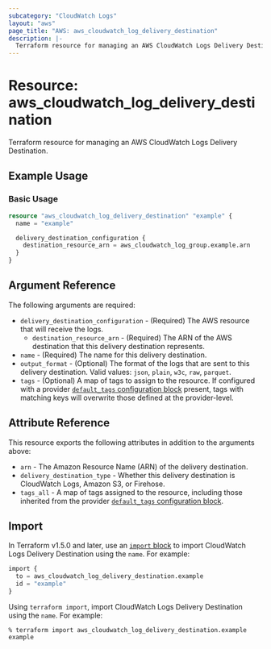 ```yaml
---
subcategory: "CloudWatch Logs"
layout: "aws"
page_title: "AWS: aws_cloudwatch_log_delivery_destination"
description: |-
  Terraform resource for managing an AWS CloudWatch Logs Delivery Destination.
---
```


# Resource: aws_cloudwatch_log_delivery_destination

Terraform resource for managing an AWS CloudWatch Logs Delivery Destination.

## Example Usage

### Basic Usage

```terraform
resource "aws_cloudwatch_log_delivery_destination" "example" {
  name = "example"

  delivery_destination_configuration {
    destination_resource_arn = aws_cloudwatch_log_group.example.arn
  }
}
```

## Argument Reference

The following arguments are required:

* `delivery_destination_configuration` - (Required) The AWS resource that will receive the logs.
    * `destination_resource_arn` - (Required) The ARN of the AWS destination that this delivery destination represents.
* `name` - (Required) The name for this delivery destination.
* `output_format` - (Optional) The format of the logs that are sent to this delivery destination. Valid values: `json`, `plain`, `w3c`, `raw`, `parquet`.
* `tags` - (Optional) A map of tags to assign to the resource. If configured with a provider [`default_tags` configuration block](https://registry.terraform.io/providers/hashicorp/aws/latest/docs#default_tags-configuration-block) present, tags with matching keys will overwrite those defined at the provider-level.

## Attribute Reference

This resource exports the following attributes in addition to the arguments above:

* `arn` - The Amazon Resource Name (ARN) of the delivery destination.
* `delivery_destination_type` - Whether this delivery destination is CloudWatch Logs, Amazon S3, or Firehose.
* `tags_all` - A map of tags assigned to the resource, including those inherited from the provider [`default_tags` configuration block](https://registry.terraform.io/providers/hashicorp/aws/latest/docs#default_tags-configuration-block).

## Import

In Terraform v1.5.0 and later, use an [`import` block](https://developer.hashicorp.com/terraform/language/import) to import CloudWatch Logs Delivery Destination using the `name`. For example:

```terraform
import {
  to = aws_cloudwatch_log_delivery_destination.example
  id = "example"
}
```

Using `terraform import`, import CloudWatch Logs Delivery Destination using the `name`. For example:

```console
% terraform import aws_cloudwatch_log_delivery_destination.example example
```
